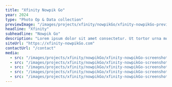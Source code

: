 ```yaml
---
title: "Xfinity Nowpik Go"
year: 2024
type: "Photo Op & Data collection"
previewImage: "/images/projects/xfinity/nowpikGo/xfinity-nowpikGo-preview-img.jpg"
headline: "Xfinity"
subheadline: "Nowpik Go"
description: "Lorem ipsum dolor sit amet consectetur. Ut tortor urna morbi tellus massa cursus ultrices. Faucibus urna integer erat lectus dolor amet et imperdiet. Ridiculus amet fringilla volutpat neque elit vitae vitae felis. Enim a ultrices dis in massa quisque sapien ut et. Tortor aenean suspendisse velit euismod sagittis ultrices volutpat dis arcu. Magna mattis fusce fermentum sit eget. Auctor nunc euismod lacus sed."
siteUrl: "https://xfinity-nowpikGo.com"
contactUrl: "/contact"
media:
  - src: "/images/projects/xfinity/nowpikGo/xfinity-nowpikGo-screenshot-1.jpg"
  - src: "/images/projects/xfinity/nowpikGo/xfinity-nowpikGo-screenshot-2.jpg"
  - src: "/images/projects/xfinity/nowpikGo/xfinity-nowpikGo-screenshot-3.jpg"
  - src: "/images/projects/xfinity/nowpikGo/xfinity-nowpikGo-screenshot-4.jpg"
  - src: "/images/projects/xfinity/nowpikGo/xfinity-nowpikGo-screenshot-5.jpg"
---
```


